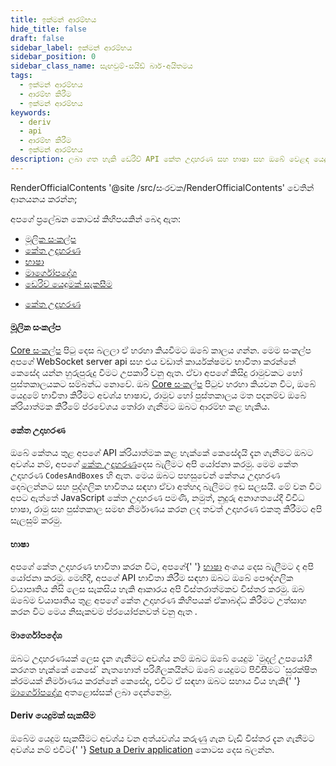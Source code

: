 ```yaml
---
title: ඉක්මන් ආරම්භය
hide_title: false
draft: false
sidebar_label: ඉක්මන් ආරම්භය
sidebar_position: 0
sidebar_class_name: සැඟවුම්-සයිඩ් බාර්-අයිතමය
tags:
  - ඉක්මන් ආරම්භය
  - ආරම්භ කිරීම
  - ඉක්මන් ආරම්භය
keywords:
  - deriv
  - api
  - ආරම්භ කිරීම
  - ඉක්මන් ආරම්භය
description: ලබා ගත හැකි ඩෙරිව් API කේත උදාහරණ සහ භාෂා සහ ඔබේ වෙළඳ යෙදුම නිර්මාණය කිරීම සඳහා එය භාවිතා කරන්නේ කෙසේද යන්න පිළිබඳ දළ විශ්ලේෂණයක් ලබා ගන්න.
---
```


RenderOfficialContents '@site /src/සංරචක/RenderOfficialContents' වෙතින් ආනයනය කරන්න;

අපගේ ප්‍රලේඛන කොටස් කිහිපයකින් බෙදා ඇත:

<RenderOfficialContents>
  <ul>
    <li>
      <a href='category/core-concepts'>මූලික සංකල්ප</a>
    </li>
    <li>
      <a href='category/code-examples'>කේත උදාහරණ</a>
    </li>
    <li>
      <a href='category/languages'>භාෂා</a>
    </li>
    <li>
      <a href='category/guides'>මාර්ගෝපදේශ</a>
    </li>
    <li>
      <a href='setting-up-a-deriv-application'>ඩෙරිව් යෙදුමක් සැකසීම</a>
    </li>
  </ul>
  <ul>
    <li>
      <a href='category/code-examples'>කේත උදාහරණ</a>
    </li>
  </ul>
</RenderOfficialContents>

<RenderOfficialContents>
  <h4>මූලික සංකල්ප</h4>
</RenderOfficialContents>

<RenderOfficialContents>
    <a href='/docs/category/core-concepts'>Core සංකල්ප</a> පිටු දෙස බලලා ඒ හරහා කියවීමට ඔබේ
    කාලය ගන්න. මෙම සංකල්ප අපගේ WebSocket server api
    සහ එය වඩාත් කාර්යක්ෂමව භාවිතා කරන්නේ කෙසේද යන්න හුරුපුරුදු වීමට උපකාරී වනු ඇත. ඒවා අපගේ කිසිදු රාමුවකට හෝ පුස්තකාලයකට සම්බන්ධ නොවේ.
</RenderOfficialContents>

<RenderOfficialContents>
    ඔබ <a href='/docs/category/core-concepts'>Core සංකල්ප</a> පිටුව හරහා කියවන විට, ඔබේ යෙදුමේ භාවිතා කිරීමට අවශ්ය
    භාෂාව, රාමුව හෝ පුස්තකාලය මත පදනම්ව ඔබේ ක්රියාත්මක කිරීමේ ප්රවේශය තෝරා ගැනීමට ඔබට
    ආරම්භ කළ හැකිය.
</RenderOfficialContents>

<h4>කේත උදාහරණ</h4>

ඔබේ කේතය තුළ අපගේ API ක්රියාත්මක කළ හැක්කේ කෙසේදැයි දැන ගැනීමට ඔබට අවශ්ය නම්, අපගේ <a href='/docs/category/code-examples'>කේත උදාහරණ</a>දෙස
බැලීමට අපි යෝජනා කරමු. මෙම කේත උදාහරණ
`CodesAndBoxes` හි ඇත. මෙය ඔබට පහසුවෙන් කේතය උදාහරණ දෙබලන්නට සහ
පුද්ගලික භාවිතය සඳහා ඒවා අත්හදා බැලීමට ඉඩ සලසයි. මේ වන විට අපට ඇත්තේ JavaScript කේත උදාහරණ පමණි, නමුත්, නුදුරු අනාගතයේදී විවිධ භාෂා, රාමු සහ පුස්තකාල සමඟ නිර්මාණය කරන ලද තවත් උදාහරණ
එකතු කිරීමට අපි සැලසුම් කරමු.

<RenderOfficialContents>
  <h4>භාෂා</h4>
</RenderOfficialContents>

<RenderOfficialContents>
    අපගේ කේත උදාහරණ භාවිතා කරන විට, අපගේ{' '}
    <a href='/docs/category/languages'>භාෂා</a> අංශය දෙස බැලීමට ද අපි යෝජනා කරමු. මෙහිදී, අපගේ API භාවිතා කිරීම සඳහා ඔබට
    ඔබේ පෞද්ගලික ව්යාපෘතිය නිසි ලෙස සැකසිය හැකි ආකාරය අපි විස්තරාත්මකව විස්තර කරමු. ඔබ ඔබේම ව්යාපෘතිය තුළ අපගේ කේත උදාහරණ කිහිපයක් ඒකාබද්ධ කිරීමට උත්සාහ කරන විට මෙය නිසැකවම ප්රයෝජනවත් වනු ඇත
    .
</RenderOfficialContents>

<RenderOfficialContents>
  <h4>මාර්ගෝපදේශ</h4>
</RenderOfficialContents>

<RenderOfficialContents>
    ඔබට උදාහරණයක් ලෙස දැන ගැනීමට අවශ්ය නම් ඔබට ඔබේ යෙදුම `මුදල් උපයෝගී කරගත හැක්කේ කෙසේ` නැතහොත් පරිශීලකයින්ට ඔබේ යෙදුමට පිවිසීමට
    `සුරක්ෂිත ක්රමයක් නිර්මාණය කරන්නේ කෙසේද, එවිට ඒ සඳහා ඔබට සහාය විය හැකි{' '}
    <a href='/docs/category/guides'>මාර්ගෝපදේශ</a> අතළොස්සක් ලබා දෙන්නෙමු.
</RenderOfficialContents>

<RenderOfficialContents>
  <h4>Deriv යෙදුමක් සැකසීම</h4>
</RenderOfficialContents>

<RenderOfficialContents>
    ඔබේම යෙදුම සැකසීමට අවශ්ය වන අත්යවශ්ය කරුණු ගැන වැඩි විස්තර දැන ගැනීමට අවශ්ය නම්
    එවිට{' '}
    <a href='/docs/setting-up-a-deriv-application'>Setup a Deriv application</a> කොටස දෙස බලන්න.
</RenderOfficialContents>
